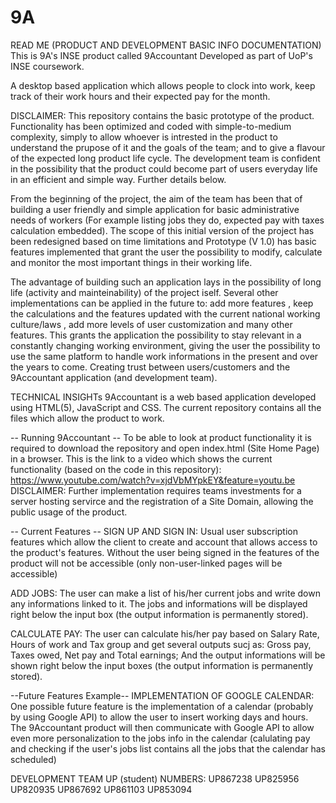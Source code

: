 # 9A 
READ ME (PRODUCT AND DEVELOPMENT BASIC INFO DOCUMENTATION)
This is 9A's INSE product called 9Accountant
Developed as part of UoP's INSE coursework.

A desktop based application which allows people to clock into work,  keep track of their work hours and their expected pay for the month.

DISCLAIMER: This repository contains the basic prototype of the product. Functionality has been optimized and coded with simple-to-medium complexity, simply to allow whoever is intrested in the product to understand the prupose of it and the goals of the team; and to give a flavour of the expected long product life cycle. The development team is confident in the possibility that the product could become part of users everyday life in an efficient and simple way. Further details below.


From the beginning of the project, the aim of the team has been that of building a user friendly and simple application for basic administrative needs of workers (For example listing jobs they do, expected pay with taxes calculation embedded).
The scope of this initial version of the project has been redesigned based on time limitations and Prototype (V 1.0) has basic features implemented that grant the user the possibility to modify, calculate and monitor the most important things in their working life.

The advantage of building such an application lays in the possibility of long life (activity and mainteinability) of the project iself. Several other implementations can be applied in the future to: add more features , keep the calculations and the features updated with the current national working culture/laws , add more levels of user customization and many other features.
This grants the application the possibility to stay relevant in a constantly changing working environment, giving the user the possibility to use the same platform to handle work informations in the present and over the years to come. Creating trust between users/customers and the 9Accountant application (and development team).


TECHNICAL INSIGHTs
9Accountant is a web based application developed using HTML(5), JavaScript and CSS.
The current repository contains all the files which allow the product to work.

-- Running 9Accountant --
To be able to look at product functionality it is required to download the repository and open index.html (Site Home Page) in a browser.
This is the link to a video which shows the current functionality (based on the code in this repository):
https://www.youtube.com/watch?v=xjdVbMYpkEY&feature=youtu.be
DISCLAIMER: Further implementation requires teams investments for a server hosting servirce and the registration of a Site Domain, allowing the public usage of the product.

-- Current Features --
SIGN UP AND SIGN IN: Usual user subscription features which allow the client to create and account that allows access to the product's features. Without the user being signed in the features of the product will not be accessible (only non-user-linked pages will be accessible)

ADD JOBS: The user can make a list of his/her current jobs and write down any informations linked to it. The jobs and informations will be displayed right below the input box (the output information is permanently stored).

CALCULATE PAY: The user can calculate his/her pay based on Salary Rate, Hours of work and Tax group and get several outputs sucj as: Gross pay, Taxes owed, Net pay and Total earnings; And the output informations will be shown right below the input boxes (the output information is permanently stored).

--Future Features Example--
IMPLEMENTATION OF GOOGLE CALENDAR: One possible future feature is the implementation of a calendar (probably by using Google API) to allow the user to insert working days and hours. The 9Accountant product will then communicate with Google API to allow even more personalization to the jobs info in the calendar (calulating pay and checking if the user's jobs list contains all the jobs that the calendar has scheduled) 

DEVELOPMENT TEAM UP (student) NUMBERS:
UP867238
UP825956
UP820935
UP867692
UP861103
UP853094

